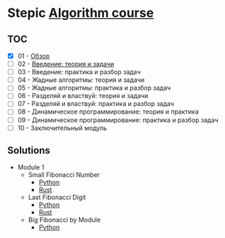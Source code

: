 # Stepic [Algorithm course](https://stepik.org/course/217/)

## TOC

- [x] 01 - [Обзор](notes/module_1.ipynb)
- [ ] 02 - [Введение: теория и задачи](notes/module_2.ipynb)
- [ ] 03 - Введение: практика и разбор задач
- [ ] 04 - Жадные алгоритмы: теория и задачи
- [ ] 05 - Жадные алгоритмы: практика и разбор задач
- [ ] 06 - Разделяй и властвуй: теория и задачи
- [ ] 07 - Разделяй и властвуй: практика и разбор задач
- [ ] 08 - Динамическое программирование: теория и практика
- [ ] 09 - Динамическое программирование: практика и разбор задач
- [ ] 10 - Заключительный модуль

## Solutions

- Module 1
    - Small Fibonacci Number
        - [Python](python/src/module_1/fibonacci.py)
        - [Rust](rust/src/module_1/fibonacci.rs)
    - Last Fibonacci Digit
        - [Python](python/src/module_1/fibonacci_last.py)
        - [Rust](rust/src/module_1/fibonacci_last.rs)
    - Big Fibonacci by Module
        - [Python](python/src/module_1/big_fibonacci.py)
